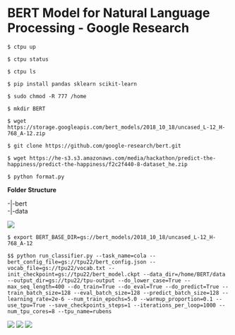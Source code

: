 # BERT Model for Natural Language Processing - Google Research

```
$ ctpu up

$ ctpu status

$ ctpu ls

$ pip install pandas sklearn scikit-learn

$ sudo chmod -R 777 /home

$ mkdir BERT  

$ wget https://storage.googleapis.com/bert_models/2018_10_18/uncased_L-12_H-768_A-12.zip

$ git clone https://github.com/google-research/bert.git  

$ wget https://he-s3.s3.amazonaws.com/media/hackathon/predict-the-happiness/predict-the-happiness/f2c2f440-8-dataset_he.zip

$ python format.py
```  

<b>Folder Structure</b>  

-|-bert  
-|-data  


<img src=https://github.com/RubensZimbres/Repo-2019/blob/master/BERT/Pics/ctpu11.png>  

```
$ export BERT_BASE_DIR=gs://bert_models/2018_10_18/uncased_L-12_H-768_A-12

$$ python run_classifier.py --task_name=cola --bert_config_file=gs://tpu22/bert_config.json --vocab_file=gs://tpu22/vocab.txt --init_checkpoint=gs://tpu22/bert_model.ckpt --data_dir=/home/BERT/data --output_dir=gs://tpu22/tpu-output --do_lower_case=True --max_seq_length=400 --do_train=True --do_eval=True --do_predict=True --train_batch_size=128 --eval_batch_size=128 --predict_batch_size=128 --learning_rate=2e-6 --num_train_epochs=5.0 --warmup_proportion=0.1 --use_tpu=True --save_checkpoints_steps=1 --iterations_per_loop=1000 --num_tpu_cores=8 --tpu_name=rubens
```


<img src=https://github.com/RubensZimbres/Repo-2019/blob/master/BERT/Pics/bert1.JPG>  

<img src=https://github.com/RubensZimbres/Repo-2019/blob/master/BERT/Pics/bert00.JPG>  

<img src=https://github.com/RubensZimbres/Repo-2019/blob/master/BERT/Pics/bert05.JPG>  
